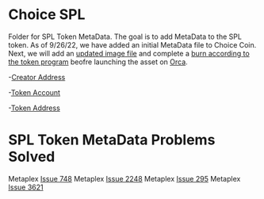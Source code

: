 # Choice SPL
Folder for SPL Token MetaData. The goal is to add MetaData to the SPL token. As of 9/26/22, we have added an initial MetaData file to Choice Coin. Next, we will add an [updated image file](https://github.com/metaplex-foundation/js/issues/313) and complete a [burn according to the token program](https://spl.solana.com/token) beofre launching the asset on [Orca](https://www.orca.so/).

-[Creator Address](https://solscan.io/account/A3uJtVMsC8s1VGtQArAuhS8viftRpVx8DAFBpppHZ8pC)

-[Token Account](https://solscan.io/account/5evDDpRpM2HrBHZPcp43vuYSTa146CMchjxUSoFJPZCE)

-[Token Address](https://solscan.io/token/54FxmnRXcPsjYWswLxuw7kQmnJA138eMt6qfLPGfCCCD)

# SPL Token MetaData Problems Solved

Metaplex [Issue 748](https://github.com/metaplex-foundation/metaplex-program-library/issues/748)
Metaplex [Issue 2248](https://github.com/metaplex-foundation/metaplex/issues/2248)
Metaplex [Issue 295](https://github.com/metaplex-foundation/js/issues/295)
Metaplex [Issue 3621](https://github.com/solana-labs/solana-program-library/issues/3621)


